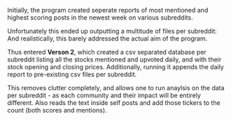 Initially, the program created seperate reports of most mentioned and highest scoring posts in the newest week on various subreddits.

Unfortunately this ended up outputting a multitude of files per subreddit:
And realistically, this barely addressed the actual aim of the program.

Thus entered **Verson 2**, which created a csv separated database per subreddit listing all the stocks mentioned and upvoted daily, and with their stock opening and closing prices. Additionally, running it appends the daily report to pre-existing csv files per subreddit.

This removes clutter completely, and allows one to run anaylsis on the data per subreddit - as each community and their impact will be entirely different. Also reads the text inside self posts and add those tickers to the count (both scores and mentions).